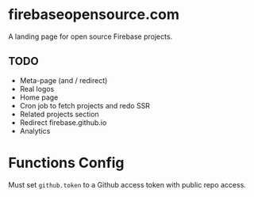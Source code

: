 # firebaseopensource.com

A landing page for open source Firebase projects.

## TODO

  * Meta-page (and / redirect)
  * Real logos
  * Home page
  * Cron job to fetch projects and redo SSR
  * Related projects section
  * Redirect firebase.github.io
  * Analytics

# Functions Config

Must set `github.token` to a Github access token with public repo access.